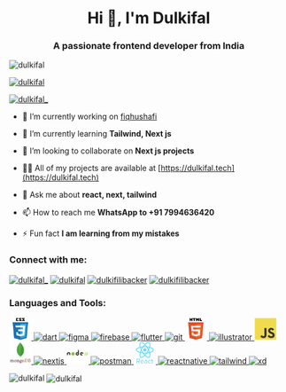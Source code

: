  
<h1 align="center">Hi 👋, I'm Dulkifal</h1>
<h3 align="center">A passionate frontend developer from India</h3>

<p align="left"> <img src="https://komarev.com/ghpvc/?username=dulkifal&label=Profile%20views&color=0e75b6&style=flat" alt="dulkifal" /> </p>

<p align="left"> <a href="https://github.com/ryo-ma/github-profile-trophy"><img src="https://github-profile-trophy.vercel.app/?username=dulkifal" alt="dulkifal" /></a> </p>

<p align="left"> <a href="https://twitter.com/dulkifal_" target="blank"><img src="https://img.shields.io/twitter/follow/dulkifal_?logo=twitter&style=for-the-badge" alt="dulkifal_" /></a> </p>

- 🔭 I’m currently working on [fiqhushafi](https://fuqhushafi.vercel.app)

- 🌱 I’m currently learning **Tailwind, Next js**

- 👯 I’m looking to collaborate on **Next js projects**

- 👨‍💻 All of my projects are available at [https://dulkifal.tech](https://dulkifal.tech)

- 💬 Ask me about **react, next, tailwind**

- 📫 How to reach me **WhatsApp to +91 7994636420**

- ⚡ Fun fact **I am learning from my mistakes**

<h3 align="left">Connect with me:</h3>
<p align="left">
<a href="https://twitter.com/dulkifal_" target="blank"><img align="center" src="https://raw.githubusercontent.com/rahuldkjain/github-profile-readme-generator/master/src/images/icons/Social/twitter.svg" alt="dulkifal_" height="30" width="40" /></a>
<a href="https://linkedin.com/in/dulkifal" target="blank"><img align="center" src="https://raw.githubusercontent.com/rahuldkjain/github-profile-readme-generator/master/src/images/icons/Social/linked-in-alt.svg" alt="dulkifal" height="30" width="40" /></a>
<a href="https://fb.com/dulkifilibacker" target="blank"><img align="center" src="https://raw.githubusercontent.com/rahuldkjain/github-profile-readme-generator/master/src/images/icons/Social/facebook.svg" alt="dulkifilibacker" height="30" width="40" /></a>
<a href="https://instagram.com/dulkifilibacker" target="blank"><img align="center" src="https://raw.githubusercontent.com/rahuldkjain/github-profile-readme-generator/master/src/images/icons/Social/instagram.svg" alt="dulkifilibacker" height="30" width="40" /></a>
</p>

<h3 align="left">Languages and Tools:</h3>
<p align="left"> <a href="https://www.w3schools.com/css/" target="_blank" rel="noreferrer"> <img src="https://raw.githubusercontent.com/devicons/devicon/master/icons/css3/css3-original-wordmark.svg" alt="css3" width="40" height="40"/> </a> <a href="https://dart.dev" target="_blank" rel="noreferrer"> <img src="https://www.vectorlogo.zone/logos/dartlang/dartlang-icon.svg" alt="dart" width="40" height="40"/> </a> <a href="https://www.figma.com/" target="_blank" rel="noreferrer"> <img src="https://www.vectorlogo.zone/logos/figma/figma-icon.svg" alt="figma" width="40" height="40"/> </a> <a href="https://firebase.google.com/" target="_blank" rel="noreferrer"> <img src="https://www.vectorlogo.zone/logos/firebase/firebase-icon.svg" alt="firebase" width="40" height="40"/> </a> <a href="https://flutter.dev" target="_blank" rel="noreferrer"> <img src="https://www.vectorlogo.zone/logos/flutterio/flutterio-icon.svg" alt="flutter" width="40" height="40"/> </a> <a href="https://git-scm.com/" target="_blank" rel="noreferrer"> <img src="https://www.vectorlogo.zone/logos/git-scm/git-scm-icon.svg" alt="git" width="40" height="40"/> </a> <a href="https://www.w3.org/html/" target="_blank" rel="noreferrer"> <img src="https://raw.githubusercontent.com/devicons/devicon/master/icons/html5/html5-original-wordmark.svg" alt="html5" width="40" height="40"/> </a> <a href="https://www.adobe.com/in/products/illustrator.html" target="_blank" rel="noreferrer"> <img src="https://www.vectorlogo.zone/logos/adobe_illustrator/adobe_illustrator-icon.svg" alt="illustrator" width="40" height="40"/> </a> <a href="https://developer.mozilla.org/en-US/docs/Web/JavaScript" target="_blank" rel="noreferrer"> <img src="https://raw.githubusercontent.com/devicons/devicon/master/icons/javascript/javascript-original.svg" alt="javascript" width="40" height="40"/> </a> <a href="https://www.mongodb.com/" target="_blank" rel="noreferrer"> <img src="https://raw.githubusercontent.com/devicons/devicon/master/icons/mongodb/mongodb-original-wordmark.svg" alt="mongodb" width="40" height="40"/> </a> <a href="https://nextjs.org/" target="_blank" rel="noreferrer"> <img src="https://cdn.worldvectorlogo.com/logos/nextjs-2.svg" alt="nextjs" width="40" height="40"/> </a> <a href="https://nodejs.org" target="_blank" rel="noreferrer"> <img src="https://raw.githubusercontent.com/devicons/devicon/master/icons/nodejs/nodejs-original-wordmark.svg" alt="nodejs" width="40" height="40"/> </a> <a href="https://postman.com" target="_blank" rel="noreferrer"> <img src="https://www.vectorlogo.zone/logos/getpostman/getpostman-icon.svg" alt="postman" width="40" height="40"/> </a> <a href="https://reactjs.org/" target="_blank" rel="noreferrer"> <img src="https://raw.githubusercontent.com/devicons/devicon/master/icons/react/react-original-wordmark.svg" alt="react" width="40" height="40"/> </a> <a href="https://reactnative.dev/" target="_blank" rel="noreferrer"> <img src="https://reactnative.dev/img/header_logo.svg" alt="reactnative" width="40" height="40"/> </a> <a href="https://tailwindcss.com/" target="_blank" rel="noreferrer"> <img src="https://www.vectorlogo.zone/logos/tailwindcss/tailwindcss-icon.svg" alt="tailwind" width="40" height="40"/> </a> <a href="https://www.adobe.com/products/xd.html" target="_blank" rel="noreferrer"> <img src="https://cdn.worldvectorlogo.com/logos/adobe-xd.svg" alt="xd" width="40" height="40"/> </a> </p>

<p><img align="left" src="https://github-readme-stats.vercel.app/api/top-langs?username=dulkifal&show_icons=true&locale=en&layout=compact" alt="dulkifal" /></p>

<p>&nbsp;<img align="center" src="https://github-readme-stats.vercel.app/api?username=dulkifal&show_icons=true&locale=en" alt="dulkifal" /></p>

<!--
**dulkifal/dulkifal** is a ✨ _special_ ✨ repository because its `README.md` (this file) appears on your GitHub profile.

Here are some ideas to get you started:

- 🔭 I’m currently working on ... NEXT JS PROJECT 
- 🌱 I’m currently learning ... JAVASCRIPT 
- 👯 I’m looking to collaborate on ... TEAMS 
- 🤔 I’m looking for help with ... FLUTTER
- 💬 Ask me about ... MY CODE
- 📫 How to reach me: ... WHATSAPP OR TELEGRAM IN THIS NUMBER 0917994636420
- 😄 Pronouns: ... 
- ⚡ Fun fact: ... LEARING FROM MISTAKES 
-->
